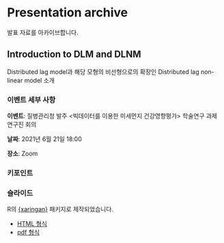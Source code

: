 # Presentation archive
발표 자료를 아카이브합니다.

## Introduction to DLM and DLNM
Distributed lag model과 해당 모형의 비선형으로의 확장인 Distributed lag non-linear model 소개

### 이벤트 세부 사항
**이벤트**: 질병관리청 발주 <빅데이터를 이용한 미세먼지 건강영향평가> 학술연구 과제 연구진 회의

**날짜**: 2021년 6월 21일 18:00

**장소**: Zoom

### 키포인트

### 슬라이드
R의 [{xaringan}](https://github.com/yihui/xaringan) 패키지로 제작되었습니다.
- [HTML 형식](https://be-favorite.github.io/Presentation_archive/DLM%2C%20DLNM/Introduction_dlm%2Cdlnms.html)
- [pdf 형식](https://be-favorite.github.io/Presentation_archive/DLM%2C%20DLNM/Introduction%20to%20DLM%20and%20DLNM.pdf)

